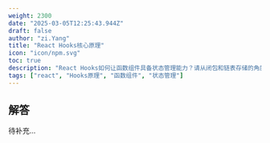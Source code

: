 ```yaml
---
weight: 2300
date: "2025-03-05T12:25:43.944Z"
draft: false
author: "zi.Yang"
title: "React Hooks核心原理"
icon: "icon/npm.svg"
toc: true
description: "React Hooks如何让函数组件具备状态管理能力？请从闭包和链表存储的角度解释Hooks（如`useState`）的内部实现机制及其对类组件生命周期的替代方案？"
tags: ["react", "Hooks原理", "函数组件", "状态管理"]
---
```


## 解答

待补充...
